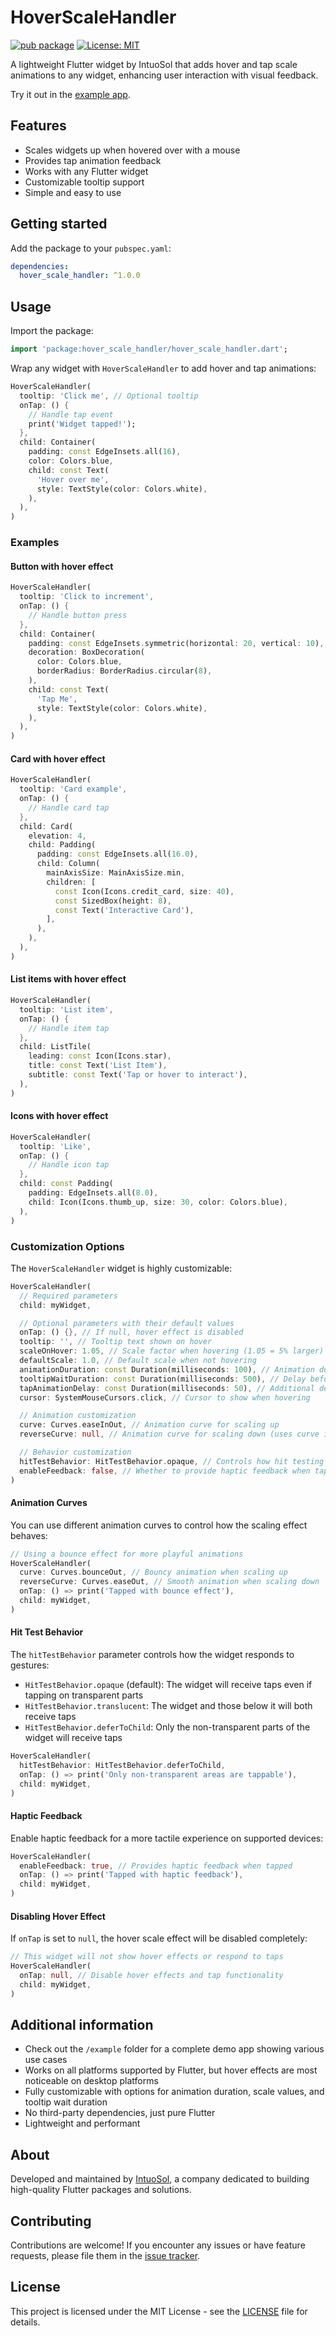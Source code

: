 # HoverScaleHandler

[![pub package](https://img.shields.io/pub/v/hover_scale_handler.svg)](https://pub.dev/packages/hover_scale_handler)
[![License: MIT](https://img.shields.io/badge/License-MIT-yellow.svg)](https://opensource.org/licenses/MIT)

A lightweight Flutter widget by IntuoSol that adds hover and tap scale animations to any widget, enhancing user interaction with visual feedback.

Try it out in the [example app](https://intuosol.github.io/hover_scale_handler/).

## Features

- Scales widgets up when hovered over with a mouse
- Provides tap animation feedback
- Works with any Flutter widget
- Customizable tooltip support
- Simple and easy to use

## Getting started

Add the package to your `pubspec.yaml`:

```yaml
dependencies:
  hover_scale_handler: ^1.0.0
```

## Usage

Import the package:

```dart
import 'package:hover_scale_handler/hover_scale_handler.dart';
```

Wrap any widget with `HoverScaleHandler` to add hover and tap animations:

```dart
HoverScaleHandler(
  tooltip: 'Click me', // Optional tooltip
  onTap: () {
    // Handle tap event
    print('Widget tapped!');
  },
  child: Container(
    padding: const EdgeInsets.all(16),
    color: Colors.blue,
    child: const Text(
      'Hover over me',
      style: TextStyle(color: Colors.white),
    ),
  ),
)
```

### Examples

#### Button with hover effect

```dart
HoverScaleHandler(
  tooltip: 'Click to increment',
  onTap: () {
    // Handle button press
  },
  child: Container(
    padding: const EdgeInsets.symmetric(horizontal: 20, vertical: 10),
    decoration: BoxDecoration(
      color: Colors.blue,
      borderRadius: BorderRadius.circular(8),
    ),
    child: const Text(
      'Tap Me',
      style: TextStyle(color: Colors.white),
    ),
  ),
)
```

#### Card with hover effect

```dart
HoverScaleHandler(
  tooltip: 'Card example',
  onTap: () {
    // Handle card tap
  },
  child: Card(
    elevation: 4,
    child: Padding(
      padding: const EdgeInsets.all(16.0),
      child: Column(
        mainAxisSize: MainAxisSize.min,
        children: [
          const Icon(Icons.credit_card, size: 40),
          const SizedBox(height: 8),
          const Text('Interactive Card'),
        ],
      ),
    ),
  ),
)
```

#### List items with hover effect

```dart
HoverScaleHandler(
  tooltip: 'List item',
  onTap: () {
    // Handle item tap
  },
  child: ListTile(
    leading: const Icon(Icons.star),
    title: const Text('List Item'),
    subtitle: const Text('Tap or hover to interact'),
  ),
)
```

#### Icons with hover effect

```dart
HoverScaleHandler(
  tooltip: 'Like',
  onTap: () {
    // Handle icon tap
  },
  child: const Padding(
    padding: EdgeInsets.all(8.0),
    child: Icon(Icons.thumb_up, size: 30, color: Colors.blue),
  ),
)
```

### Customization Options

The `HoverScaleHandler` widget is highly customizable:

```dart
HoverScaleHandler(
  // Required parameters
  child: myWidget,

  // Optional parameters with their default values
  onTap: () {}, // If null, hover effect is disabled
  tooltip: '', // Tooltip text shown on hover
  scaleOnHover: 1.05, // Scale factor when hovering (1.05 = 5% larger)
  defaultScale: 1.0, // Default scale when not hovering
  animationDuration: const Duration(milliseconds: 100), // Animation duration
  tooltipWaitDuration: const Duration(milliseconds: 500), // Delay before showing tooltip
  tapAnimationDelay: const Duration(milliseconds: 50), // Additional delay after tap animation
  cursor: SystemMouseCursors.click, // Cursor to show when hovering

  // Animation customization
  curve: Curves.easeInOut, // Animation curve for scaling up
  reverseCurve: null, // Animation curve for scaling down (uses curve if null)

  // Behavior customization
  hitTestBehavior: HitTestBehavior.opaque, // Controls how hit testing works
  enableFeedback: false, // Whether to provide haptic feedback when tapped
)
```

#### Animation Curves

You can use different animation curves to control how the scaling effect behaves:

```dart
// Using a bounce effect for more playful animations
HoverScaleHandler(
  curve: Curves.bounceOut, // Bouncy animation when scaling up
  reverseCurve: Curves.easeOut, // Smooth animation when scaling down
  onTap: () => print('Tapped with bounce effect'),
  child: myWidget,
)
```

#### Hit Test Behavior

The `hitTestBehavior` parameter controls how the widget responds to gestures:

- `HitTestBehavior.opaque` (default): The widget will receive taps even if tapping on transparent parts
- `HitTestBehavior.translucent`: The widget and those below it will both receive taps
- `HitTestBehavior.deferToChild`: Only the non-transparent parts of the widget will receive taps

```dart
HoverScaleHandler(
  hitTestBehavior: HitTestBehavior.deferToChild,
  onTap: () => print('Only non-transparent areas are tappable'),
  child: myWidget,
)
```

#### Haptic Feedback

Enable haptic feedback for a more tactile experience on supported devices:

```dart
HoverScaleHandler(
  enableFeedback: true, // Provides haptic feedback when tapped
  onTap: () => print('Tapped with haptic feedback'),
  child: myWidget,
)
```

#### Disabling Hover Effect

If `onTap` is set to `null`, the hover scale effect will be disabled completely:

```dart
// This widget will not show hover effects or respond to taps
HoverScaleHandler(
  onTap: null, // Disable hover effects and tap functionality
  child: myWidget,
)
```

## Additional information

- Check out the `/example` folder for a complete demo app showing various use cases
- Works on all platforms supported by Flutter, but hover effects are most noticeable on desktop platforms
- Fully customizable with options for animation duration, scale values, and tooltip wait duration
- No third-party dependencies, just pure Flutter
- Lightweight and performant

## About

Developed and maintained by [IntuoSol](https://intuosol.com), a company dedicated to building high-quality Flutter packages and solutions.

## Contributing

Contributions are welcome! If you encounter any issues or have feature requests, please file them in the [issue tracker](https://github.com/intuosol/hover_scale_handler/issues).

## License

This project is licensed under the MIT License - see the [LICENSE](LICENSE) file for details.
